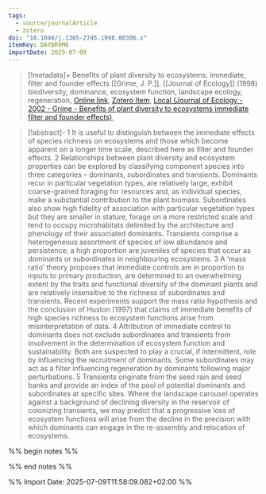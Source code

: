 ```yaml
---
tags:
  - source/journalArticle
  - zotero
doi: "10.1046/j.1365-2745.1998.00306.x"
itemKey: DAYDR9M6
importDate: 2025-07-09
---
```

>[!metadata]+
> Benefits of plant diversity to ecosystems: immediate, filter and founder effects
> [[Grime, J. P.]], 
> [[Journal of Ecology]] (1998)
> biodiversity, dominance, ecosystem function, landscape ecology, regeneration, 
> [Online link](https://onlinelibrary.wiley.com/doi/abs/10.1046/j.1365-2745.1998.00306.x), [Zotero Item](zotero://select/library/items/DAYDR9M6), [Local (Journal of Ecology - 2002 - Grime - Benefits of plant diversity to ecosystems immediate filter and founder effects)](file://C:/Users/aburg/Documents/references/zotero/storage/V52S96HV/Journal%20of%20Ecology%20-%202002%20-%20Grime%20-%20Benefits%20of%20plant%20diversity%20to%20ecosystems%20immediate%20filter%20and%20founder%20effects.pdf), 

>[!abstract]-
>1 It is useful to distinguish between the immediate effects of species richness on ecosystems and those which become apparent on a longer time scale, described here as filter and founder effects. 2 Relationships between plant diversity and ecosystem properties can be explored by classifying component species into three categories – dominants, subordinates and transients. Dominants recur in particular vegetation types, are relatively large, exhibit coarse-grained foraging for resources and, as individual species, make a substantial contribution to the plant biomass. Subordinates also show high fidelity of association with particular vegetation types but they are smaller in stature, forage on a more restricted scale and tend to occupy microhabitats delimited by the architecture and phenology of their associated dominants. Transients comprise a heterogeneous assortment of species of low abundance and persistence; a high proportion are juveniles of species that occur as dominants or subordinates in neighbouring ecosystems. 3 A ‘mass ratio’ theory proposes that immediate controls are in proportion to inputs to primary production, are determined to an overwhelming extent by the traits and functional diversity of the dominant plants and are relatively insensitive to the richness of subordinates and transients. Recent experiments support the mass ratio hypothesis and the conclusion of Huston (1997) that claims of immediate benefits of high species richness to ecosystem functions arise from misinterpretation of data. 4 Attribution of immediate control to dominants does not exclude subordinates and transients from involvement in the determination of ecosystem function and sustainability. Both are suspected to play a crucial, if intermittent, role by influencing the recruitment of dominants. Some subordinates may act as a filter influencing regeneration by dominants following major perturbations. 5 Transients originate from the seed rain and seed banks and provide an index of the pool of potential dominants and subordinates at specific sites. Where the landscape carousel operates against a background of declining diversity in the reservoir of colonizing transients, we may predict that a progressive loss of ecosystem functions will arise from the decline in the precision with which dominants can engage in the re-assembly and relocation of ecosystems.

%% begin notes %%

%% end notes %%

%% Import Date: 2025-07-09T11:58:09.082+02:00 %%

